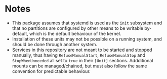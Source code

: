 # Notes
- This package assumes that systemd is used as the `init` subsystem and that no partitions are configured by other means to be writable by-default, which is the default behaviour of the kernel.
- Installation of these units may not be possible on a running system, and should be done through another system.
- Services in this repository are not meant to be started and stopped manually, thus having `RefuseManualStart`, `RefuseManualStop` and `StopWhenUnneeded` all set to `true` in their `[Unit]` sections. Addditional mounts can be managed/chained, but must also follow the same convention for predictable behaviour.
